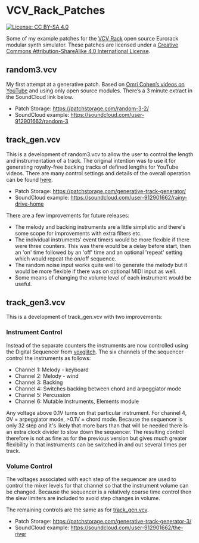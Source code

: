 # VCV_Rack_Patches

[![License: CC BY-SA 4.0](https://img.shields.io/badge/License-CC%20BY--SA%204.0-lightgrey.svg)](https://creativecommons.org/licenses/by-sa/4.0/)

Some of my example patches for the [VCV Rack](https://vcvrack.com/) open source Eurorack modular synth simulator. These patches are licensed under a
[Creative Commons Attribution-ShareAlike 4.0 International License](http://creativecommons.org/licenses/by-sa/4.0/).

## random3.vcv

My first attempt at a generative patch. Based on [Omri Cohen’s videos on YouTube](https://www.youtube.com/channel/UCuWKHSHTHMV_nVSeNH4gYAg) and using only open source modules. There’s a 3 minute extract in the SoundCloud link below.

* Patch Storage: https://patchstorage.com/random-3-2/
* SoundCloud example: https://soundcloud.com/user-912901662/random-3

## track_gen.vcv

This is a development of random3.vcv to allow the user to control the length and instrumentation of a track. The original intention was to use it for generating royalty-free backing tracks of defined lengths for YouTube videos. There are many control settings and details of the overall operation can be found [here](./track_gen.md).

* Patch Storage: https://patchstorage.com/generative-track-generator/
* SoundCloud example: https://soundcloud.com/user-912901662/rainy-drive-home

There are a few improvements for future releases:

* The melody and backing instruments are a little simplistic and there's some scope for improvements with extra filters etc.
* The individual instruments' event timers would be more flexible if there were three counters. This was there would be a delay before start, then an 'on' time followed by an 'off' time and an optional 'repeat' setting which would repeat the on/off sequence.
* The random noise input works quite well to generate the melody but it would be more flexible if there was on optional MIDI input as well.
* Some means of changing the volume level of each instrument would be useful.

## track_gen3.vcv

This is a development of track_gen.vcv with two improvements:

### Instrument Control

Instead of the separate counters the instruments are now controlled using the Digital Sequencer from [voxglitch](https://github.com/clone45/voxglitch). The six channels of the sequencer control the instruments as follows:

* Channel 1: Melody - keyboard
* Channel 2: Melody - wind
* Channel 3: Backing
* Channel 4: Switches backing between chord and arpeggiator mode
* Channel 5: Percussion
* Channel 6: Mutable Instruments, Elements module

Any voltage above 0.1V turns on that particular instrument. For channel 4, 0V = arpeggiator mode, >0.1V = chord mode. Because the sequencer is only 32 step and it's likely that more bars than that will be needed there is an extra clock divider to slow down the sequencer. The resulting control therefore is not as fine as for the previous version but gives much greater flexibility in that instruments can be switched in and out several times per track.

### Volume Control

The voltages associated with each step of the sequencer are used to control the mixer levels for that channel so that the instrument volume can be changed. Because the sequencer is a relatively coarse time control then the slew limiters are included to avoid step changes in volume.

The remaining controls are the same as for [track_gen.vcv](./track_gen.md).

* Patch Storage: https://patchstorage.com/generative-track-generator-3/
* SoundCloud example: https://soundcloud.com/user-912901662/the-river

